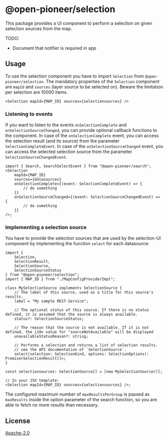 # @open-pioneer/selection

This package provides a UI component to perform a selection on given selection sources from the map.

TODO:

-   Document that notifier is required in app

## Usage

To use the selection component you have to import `Selection` from `@open-pioneer/selection`.
The mandatory properties of the `Selection` component are `mapId` and `sources` (layer source to be selected on). Beware the limitation per selection are 10000 items.

```tsx
<Selection mapId={MAP_ID} sources={selectionsources} />
```

### Listening to events

If you want to listen to the events `onSelectionComplete` and `onSelectionSourceChanged`, you can provide optional callback functions to the component.
In case of the `onSelectionComplete` event, you can access the selection result (and its source)
from the parameter `SelectionCompleteEvent`. In case of the `onSelectionSourceChanged` event, you can access the selected selection source
from the parameter `SelectionSourceChangedEvent`.

```tsx
import { Search, SearchSelectEvent } from "@open-pioneer/search";
<Selection
    mapId={MAP_ID}
    sources={datasources}
    onSelectionComplete={(event: SelectionCompleteEvent) => {
        // do something
    }}
    onSelectionSourceChanged={(event: SelectionSourceChangedEvent) => {
        // do something
    }}
/>;
```

### Implementing a selection source

You have to provide the selection sources that are used by the selection-UI component by implementing
the function `select` for each datasource:

```tsx
import {
    Selection,
    SelectionResult,
    SelectionSource,
    SelectionSourceStatus
} from "@open-pioneer/selection";
import { MAP_ID } from "./MapConfigProviderImpl";

class MySelectionSource implements SelectionSource {
    // The label of this source, used as a title for this source's results.
    label = "My sample REST-Service";

    // The optional status of this source. If there is no status defined, it is assumed that the source is always available.
    status?: SelectionSourceStatus;

    // The reason that the source is not available. If it is not defined, the i18n value for "sourceNotAvailable" will be displayed
    unavailableStatusReason?: string;

    // Performs a selection and returns a list of selection results.
    // see the API documentation of `SelectionSource`.
    select(selection: SelectionKind, options: SelectionOptions): Promise<SelectionResult[]>;
}

const selectionsources: SelectionSource[] = [new MySelectionSource()];

// In your JSX template:
<Selection mapId={MAP_ID} sources={selectionsources} />;
```

The configured maximum number of `maxResultsPerGroup` is passed as `maxResults` inside the option parameter
of the search function, so you are able to fetch no more results than necessary.

## License

[Apache-2.0](https://www.apache.org/licenses/LICENSE-2.0)
